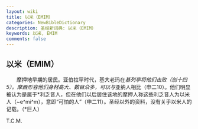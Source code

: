 ```yaml
---
layout: wiki
title: 以米（EMIM）
categories: NewBibleDictionary
description: 圣经新词典: 以米（EMIM）
keywords: 以米, EMIM
comments: false
---
```


## 以米（EMIM）

　　摩押地早期的居民。亚伯拉罕时代，基大老玛在*基列亭将他们击败（创十四5）。摩西形容他们身材高大、数目众多，可以与*亚纳人相比（申二10）。他们明显被认为是属于*利乏音人，但在他们以后居住该地的摩押人称这些利乏音人为以米人（~e^mi^m），意即“可怕的人”（申二11）。圣经以外的资料，没有关乎以米人的记载。（*巨人）

T.C.M.








